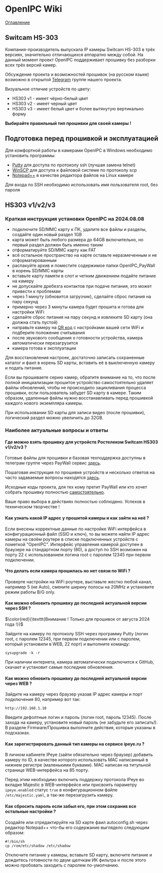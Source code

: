 # OpenIPC Wiki
[Оглавление](../README.md)

Switcam HS-303
--------------

Компания-производитель выпускала IP камеры Switcam HS-303 в трёх версиях,
значительно отличающихся аппаратно между собой. На данный момент проект
OpenIPC поддерживает прошивку без разборки всех трёх версий камер.

Обсуждение проекта и возможностей прошивок (на русском языке) возможно в
открытой [Telegram](https://t.me/openipc_modding) группе нашего проекта.

Визуальное отличие устройств по цвету:

* HS303 v1 - имеет чёрно-белый цвет
* HS303 v2 - имеет черный цвет
* HS303 v3 - имеет белый цвет и более вытянутую вертикально форму

**Выбирайте правильный тип прошивки для своей камеры !**



## Подготовка перед прошивкой и эксплуатацией

Для комфортной работы в камерами OpenIPC в Windows необходимо установить программы:

* [Putty](https://www.chiark.greenend.org.uk/~sgtatham/putty/latest.html) для доступа по протоколу ssh (лучшая замена telnet)
* [WinSCP](https://winscp.net/eng/docs/lang:ru) для доступа к файловой системе по протоколу scp
* [Notepad++](https://notepad-plus-plus.org/) в качестве редактора файлов на Linux камере

Для входа по SSH необходимо использовать имя пользователя root, без пароля



## HS303 v1/v2/v3

### Краткая инструкция установки OpenIPC на 2024.08.08

- подключите SD/MMC карту к ПК, удалите все файлы и разделы, создайте один новый раздел 1GB
- карта может быть любого размера до 64GB включительно, но первый раздел должен быть именно таким
- отформатируйте SD/MMC карту как FAT
- всё остальное пространство на карте оставьте неразмеченным и не отформатированным
- распакуйте архив и поместите содержимое папки OpenIPC_PayWall в корень SD/MMC карты
- вставьте карту памяти в слот и четким движением подайте питание на камеру
- не допускайте дребезга контактов при подаче питания, это может привести к проблемам
- через 1 минуту (обновится загрузчик), сделайте сброс питания на пару секунд
- примерно через 3 минуты камера будет прошита и готова для настройки WiFi
- сделайте сброс питания на пару секунд и извлеките SD карту (она должна стать пустой)
- направьте камеру на [QR код](https://openipc.org/tools/qr-code-generator?locale=ru) с настройками вашей сети WiFi и подберите положение считывания
- после звукового сообщения о готовности устройства, камера автоматически перезагрузится
- камера готова к эксплуатации

Для восстановления настроек, достаточно записать сохраненные каталог и фаил в
корень SD карты, вставить её в выключенную камеру и подать питание.

Если вы прошиваете серию камер, обратите внимание на то, что после полной инициализации
прошитое устройство самостоятельно удаляет файлы обновлений, чтобы не происходило
зацикливания процесса прошивки, если пользователь забудет SD карту в камере.
Таким образом, удаленные файлы нужно восстанавливать перед прошивкой каждого нового
экземпляра камеры.

При использовании SD карты для записи видео (после прошивки), логический раздел можно
увеличить до 32GB.


### Наиболее актуальные вопросы и ответы

#### Где можно взять прошивку для устройств Ростелеком Switcam HS303 v1/v2/v3 ?

Готовые файлы для прошивки и базовая техподдержка доступны в телеграм группе
через PayWall сервис [здесь](https://paywall.pw/openipc).

Пошаговая инструкция по прошивке устройств и несколько ответов на часто задаваемые
вопросы находятся [здесь](https://github.com/OpenIPC/wiki/blob/master/ru/hardware-hs303.md).

Исходные коды проекта, для тех кому претит PayWall или кто хочет собрать прошивку
полностью [самостоятельно](https://github.com/OpenIPC).

Ваше право выбора в действиях полностью соблюдено. Успехов в техническом творчестве !

#### Как узнать какой IP адрес у прошитой камеры и как зайти на неё ?

Если внесены корректные данные по настройке WiFi интерфейса в конфигурационный
файл (SSID и ключ), то вы можете найти IP адрес камеры на своём роутере в списке
подключенных устройств с пометкой "OpenIPC".
Интерфейс управления камерой доступен в браузере на стандартном порту (80), а доступ по SSH
возможен на порту 22 с использованием логина root с паролем 12345 при первом подключении.


#### Что делать если камера прошилась но нет связи по WiFi ?

Проверте настройки на WiFi роутере, выставьте жестко любой канал, например 5
(не Auto), смените ширину полосы на 20MHz и установите режим работы B/G only.


#### Как можно обновить прошивку до последней актуальной версии через SSH ?

$\color{red}{\texttt{Внимание ! Только для прошивок от августа 2024 года !}}$

Зайдите на камеру по протоколу SSH через программу Putty (логин root, с паролем 12345,
при первом подключении или с паролем, который установили в WEB, 22 порт) и
выполните команду:

```
sysupgrade -k -r
```

При наличии интернета, камера автоматически подключится к GitHub, скачает
и установит самые последние обновления.


#### Как можно обновить прошивку до последней актуальной версии через WEB ?

Зайдите на камеру через браузер указав IP адрес камеры и порт подключения 80,
например вот так:

```
http://192.168.1.10
```

Введите дефолтные логин и пароль (логин root, пароль 12345).
После захода на камеру, установите новый пароль (не забудьте его записать!).
В разделе Firmware/Прошивка выполните действия, которые указаны в подсказках.

#### Как зарегистрировать данный тип камеры на сервисе ipeye.ru ?

В личном кабинете IPeye (зайти обязательно через браузер) добавить камеру по ID,
в качестве которого использовать MAC написанный в нижнем регистре (маленькими 
буквами). MAC написан на титульной странице WEB-интерфейса на 85 порту.

Перед этим необходимо включить поддержку протокола IPeye во вкладке Majestic в
WEB-интерфейсе или присвоить параметру `ipeye.enabled` статус `true` в конфигурационном
файле `/etc/majestic.yaml`, а так-же перезагрузить камеру.

#### Как сбросить пароль если забыл его, при этом сохранив все остальные настройки ?

Создайте или отредактируйте на SD карте фаил autoconfig.sh через редактор Notepad++
что-бы его содержание выглядело следующим образом:

```
#!/bin/sh
cp /rom/etc/shadow /etc/shadow
```
Отключите питание у камеры, вставьте SD карту, включите питание и дождитесь готовности
по двум щелчкам ИК фильтра и после этого можно пробовать заходить с паролем по-умолчанию.

